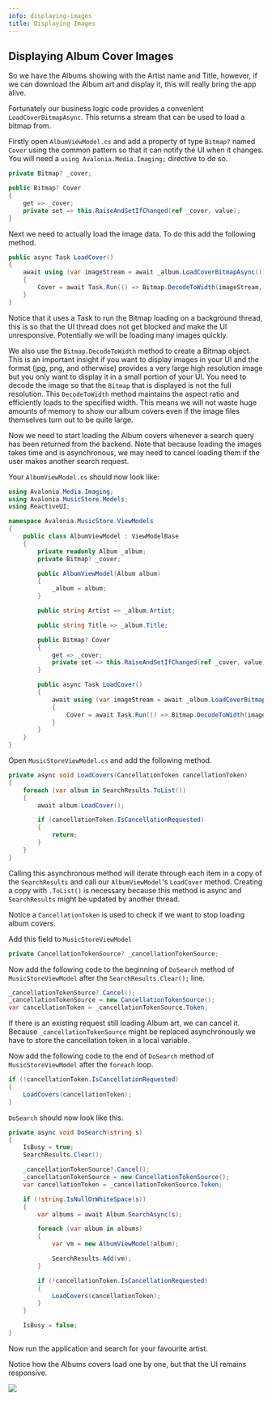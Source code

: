 ```yaml
---
info: displaying-images
title: Displaying Images
---
```


## Displaying Album Cover Images <a id="displaying-album-cover-images"></a>

So we have the Albums showing with the Artist name and Title, however, if we can download the Album art and display it, this will really bring the app alive.

Fortunately our business logic code provides a convenient `LoadCoverBitmapAsync`. This returns a stream that can be used to load a bitmap from.

Firstly open `AlbumViewModel.cs` and add a property of type `Bitmap?` named `Cover` using the common pattern so that it can notify the UI when it changes. You will need a `using Avalonia.Media.Imaging;` directive to do so.

```csharp
private Bitmap? _cover;

public Bitmap? Cover
{
    get => _cover;
    private set => this.RaiseAndSetIfChanged(ref _cover, value);
}
```

Next we need to actually load the image data. To do this add the following method.

```csharp
public async Task LoadCover()
{
    await using (var imageStream = await _album.LoadCoverBitmapAsync())
    {
        Cover = await Task.Run(() => Bitmap.DecodeToWidth(imageStream, 400));
    }
}
```

Notice that it uses a Task to run the Bitmap loading on a background thread, this is so that the UI thread does not get blocked and make the UI unresponsive. Potentially we will be loading many images quickly.

We also use the `Bitmap.DecodeToWidth` method to create a Bitmap object. This is an important insight if you want to display images in your UI and the format (jpg, png, and otherwise) provides a very large high resolution image but you only want to display it in a small portion of your UI. You need to decode the image so that the `Bitmap` that is displayed is not the full resolution. This `DecodeToWidth` method maintains the aspect ratio and efficiently loads to the specified width. This means we will not waste huge amounts of memory to show our album covers even if the image files themselves turn out to be quite large.

Now we need to start loading the Album covers whenever a search query has been returned from the backend. Note that because loading the images takes time and is asynchronous, we may need to cancel loading them if the user makes another search request.

Your `AlbumViewModel.cs` should now look like:

```csharp
using Avalonia.Media.Imaging;
using Avalonia.MusicStore.Models;
using ReactiveUI;

namespace Avalonia.MusicStore.ViewModels
{
    public class AlbumViewModel : ViewModelBase
    {
        private readonly Album _album;
        private Bitmap? _cover;

        public AlbumViewModel(Album album)
        {
            _album = album;
        }

        public string Artist => _album.Artist;

        public string Title => _album.Title;

        public Bitmap? Cover
        {
            get => _cover;
            private set => this.RaiseAndSetIfChanged(ref _cover, value);
        }

        public async Task LoadCover()
        {
            await using (var imageStream = await _album.LoadCoverBitmapAsync())
            {
                Cover = await Task.Run(() => Bitmap.DecodeToWidth(imageStream, 400));
            }
        }
    }
}
```

Open `MusicStoreViewModel.cs` and add the following method.

```csharp
private async void LoadCovers(CancellationToken cancellationToken)
{
    foreach (var album in SearchResults.ToList())
    {
        await album.LoadCover();

        if (cancellationToken.IsCancellationRequested)
        {
            return;
        }
    }
}
```

Calling this asynchronous method will iterate through each item in a copy of the `SearchResults` and call our `AlbumViewModel`'s `LoadCover` method. Creating a copy with `.ToList()` is necessary because this method is async and `SearchResults` might be updated by another thread.

Notice a `CancellationToken` is used to check if we want to stop loading album covers.

Add this field to `MusicStoreViewModel`

```csharp
private CancellationTokenSource? _cancellationTokenSource;
```

Now add the following code to the beginning of `DoSearch` method of `MusicStoreViewModel` after the `SearchResults.Clear();` line.

```csharp
_cancellationTokenSource?.Cancel();
_cancellationTokenSource = new CancellationTokenSource();
var cancellationToken = _cancellationTokenSource.Token;
```

If there is an existing request still loading Album art, we can cancel it. Because `_cancellationTokenSource` might be replaced asynchronously we have to store the cancellation token in a local variable.

Now add the following code to the end of `DoSearch` method of `MusicStoreViewModel` after the `foreach` loop.

```csharp
if (!cancellationToken.IsCancellationRequested)
{
    LoadCovers(cancellationToken);
}
```

`DoSearch` should now look like this.

```csharp
private async void DoSearch(string s)
{
    IsBusy = true;
    SearchResults.Clear();

    _cancellationTokenSource?.Cancel();
    _cancellationTokenSource = new CancellationTokenSource();
    var cancellationToken = _cancellationTokenSource.Token;

    if (!string.IsNullOrWhiteSpace(s))
    {
        var albums = await Album.SearchAsync(s);

        foreach (var album in albums)
        {
            var vm = new AlbumViewModel(album);

            SearchResults.Add(vm);
        }

        if (!cancellationToken.IsCancellationRequested)
        {
            LoadCovers(cancellationToken);
        }
    }

    IsBusy = false;
}
```

Now run the application and search for your favourite artist.

Notice how the Albums covers load one by one, but that the UI remains responsive.

  <div style={{textAlign: 'center'}}>
    <img src="/img/tutorials/music-store-app/displaying-images/image-20210310173858088.png" />
  </div>